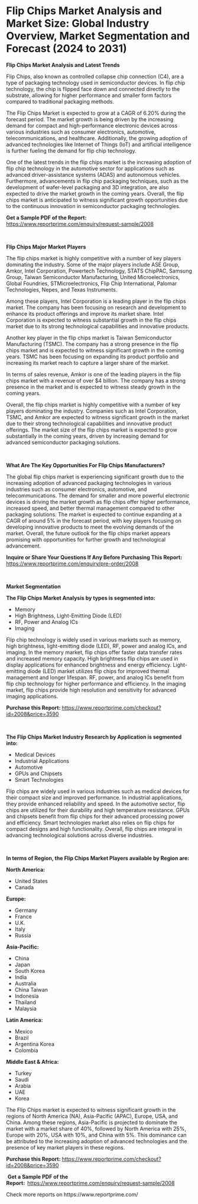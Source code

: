 <p><h1>Flip Chips Market Analysis and Market Size: Global Industry Overview, Market Segmentation and Forecast (2024 to 2031)</h1></p><p><strong>Flip Chips Market Analysis and Latest Trends</strong></p>
<p><p>Flip Chips, also known as controlled collapse chip connection (C4), are a type of packaging technology used in semiconductor devices. In flip chip technology, the chip is flipped face down and connected directly to the substrate, allowing for higher performance and smaller form factors compared to traditional packaging methods.</p><p>The Flip Chips Market is expected to grow at a CAGR of 6.20% during the forecast period. The market growth is being driven by the increasing demand for compact and high-performance electronic devices across various industries such as consumer electronics, automotive, telecommunications, and healthcare. Additionally, the growing adoption of advanced technologies like Internet of Things (IoT) and artificial intelligence is further fueling the demand for flip chip technology.</p><p>One of the latest trends in the flip chips market is the increasing adoption of flip chip technology in the automotive sector for applications such as advanced driver-assistance systems (ADAS) and autonomous vehicles. Furthermore, advancements in flip chip packaging techniques, such as the development of wafer-level packaging and 3D integration, are also expected to drive the market growth in the coming years. Overall, the flip chips market is anticipated to witness significant growth opportunities due to the continuous innovation in semiconductor packaging technologies.</p></p>
<p><strong>Get a Sample PDF of the Report:&nbsp;</strong> <a href="https://www.reportprime.com/enquiry/request-sample/2008">https://www.reportprime.com/enquiry/request-sample/2008</a></p>
<p>&nbsp;</p>
<p><strong>Flip Chips Major Market Players</strong></p>
<p><p>The flip chips market is highly competitive with a number of key players dominating the industry. Some of the major players include ASE Group, Amkor, Intel Corporation, Powertech Technology, STATS ChipPAC, Samsung Group, Taiwan Semiconductor Manufacturing, United Microelectronics, Global Foundries, STMicroelectronics, Flip Chip International, Palomar Technologies, Nepes, and Texas Instruments.</p><p>Among these players, Intel Corporation is a leading player in the flip chips market. The company has been focusing on research and development to enhance its product offerings and improve its market share. Intel Corporation is expected to witness substantial growth in the flip chips market due to its strong technological capabilities and innovative products.</p><p>Another key player in the flip chips market is Taiwan Semiconductor Manufacturing (TSMC). The company has a strong presence in the flip chips market and is expected to witness significant growth in the coming years. TSMC has been focusing on expanding its product portfolio and increasing its market reach to capture a larger share of the market.</p><p>In terms of sales revenue, Amkor is one of the leading players in the flip chips market with a revenue of over $4 billion. The company has a strong presence in the market and is expected to witness steady growth in the coming years.</p><p>Overall, the flip chips market is highly competitive with a number of key players dominating the industry. Companies such as Intel Corporation, TSMC, and Amkor are expected to witness significant growth in the market due to their strong technological capabilities and innovative product offerings. The market size of the flip chips market is expected to grow substantially in the coming years, driven by increasing demand for advanced semiconductor packaging solutions.</p></p>
<p>&nbsp;</p>
<p><strong>What Are The Key Opportunities For Flip Chips Manufacturers?</strong></p>
<p><p>The global flip chips market is experiencing significant growth due to the increasing adoption of advanced packaging technologies in various industries such as consumer electronics, automotive, and telecommunications. The demand for smaller and more powerful electronic devices is driving the market growth as flip chips offer higher performance, increased speed, and better thermal management compared to other packaging solutions. The market is expected to continue expanding at a CAGR of around 5% in the forecast period, with key players focusing on developing innovative products to meet the evolving demands of the market. Overall, the future outlook for the flip chips market appears promising with opportunities for further growth and technological advancement.</p></p>
<p><strong>Inquire or Share Your Questions If Any Before Purchasing This Report:</strong> <a href="https://www.reportprime.com/enquiry/pre-order/2008">https://www.reportprime.com/enquiry/pre-order/2008</a></p>
<p>&nbsp;</p>
<p><strong>Market Segmentation</strong></p>
<p><strong>The Flip Chips Market Analysis by types is segmented into:</strong></p>
<p><ul><li>Memory</li><li>High Brightness, Light-Emitting Diode (LED)</li><li>RF, Power and Analog ICs</li><li>Imaging</li></ul></p>
<p><p>Flip chip technology is widely used in various markets such as memory, high brightness, light-emitting diode (LED), RF, power and analog ICs, and imaging. In the memory market, flip chips offer faster data transfer rates and increased memory capacity. High brightness flip chips are used in display applications for enhanced brightness and energy efficiency. Light-emitting diode (LED) market utilizes flip chips for improved thermal management and longer lifespan. RF, power, and analog ICs benefit from flip chip technology for higher performance and efficiency. In the imaging market, flip chips provide high resolution and sensitivity for advanced imaging applications.</p></p>
<p><strong>Purchase this Report:&nbsp;</strong><a href="https://www.reportprime.com/checkout?id=2008&price=3590">https://www.reportprime.com/checkout?id=2008&price=3590</a></p>
<p>&nbsp;</p>
<p><strong>The Flip Chips Market Industry Research by Application is segmented into:</strong></p>
<p><ul><li>Medical Devices</li><li>Industrial Applications</li><li>Automotive</li><li>GPUs and Chipsets</li><li>Smart Technologies</li></ul></p>
<p><p>Flip chips are widely used in various industries such as medical devices for their compact size and improved performance. In industrial applications, they provide enhanced reliability and speed. In the automotive sector, flip chips are utilized for their durability and high temperature resistance. GPUs and chipsets benefit from flip chips for their advanced processing power and efficiency. Smart technologies market also relies on flip chips for compact designs and high functionality. Overall, flip chips are integral in advancing technological solutions across diverse industries.</p></p>
<p>&nbsp;</p>
<p><strong>In terms of Region, the Flip Chips Market Players available by Region are:</strong></p>
<p>
    <p> <strong> North America: </strong>
        <ul>
            <li>United States</li>
            <li>Canada</li>
        </ul>
        </p> 
    <p> <strong> Europe: </strong>
        <ul>
            <li>Germany</li>
            <li>France</li>
            <li>U.K.</li>
            <li>Italy</li>
            <li>Russia</li>
        </ul>
        </p> 
    <p> <strong> Asia-Pacific: </strong>
        <ul>
            <li>China</li>
            <li>Japan</li>
            <li>South Korea</li>
            <li>India</li>
            <li>Australia</li>
            <li>China Taiwan</li>
            <li>Indonesia</li>
            <li>Thailand</li>
            <li>Malaysia</li>
        </ul>
        </p> 
    <p> <strong> Latin America: </strong>
        <ul>
            <li>Mexico</li>
            <li>Brazil</li>
            <li>Argentina Korea</li>
            <li>Colombia</li>
        </ul>
        </p> 
    <p> <strong> Middle East & Africa: </strong>
        <ul>
            <li>Turkey</li>
            <li>Saudi</li>
            <li>Arabia</li>
            <li>UAE</li>
            <li>Korea</li>
        </ul>
    </p>
    </p>
<p><p>The Flip Chips market is expected to witness significant growth in the regions of North America (NA), Asia-Pacific (APAC), Europe, USA, and China. Among these regions, Asia-Pacific is projected to dominate the market with a market share of 40%, followed by North America with 25%, Europe with 20%, USA with 10%, and China with 5%. This dominance can be attributed to the increasing adoption of advanced technologies and the presence of key market players in these regions.</p></p>
<p><strong>Purchase this Report: </strong><a href="https://www.reportprime.com/checkout?id=2008&price=3590">https://www.reportprime.com/checkout?id=2008&price=3590</a></p>
<p>&nbsp;<strong>Get a Sample PDF of the Report:&nbsp;&nbsp;</strong><a href="https://www.reportprime.com/enquiry/request-sample/2008">https://www.reportprime.com/enquiry/request-sample/2008</a></p>
<p><strong></strong></p>
<p>Check more reports on https://www.reportprime.com/</p>